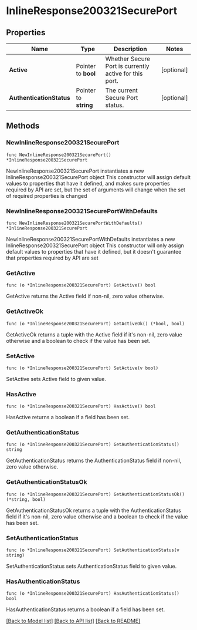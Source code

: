 # InlineResponse200321SecurePort

## Properties

Name | Type | Description | Notes
------------ | ------------- | ------------- | -------------
**Active** | Pointer to **bool** | Whether Secure Port is currently active for this port. | [optional] 
**AuthenticationStatus** | Pointer to **string** | The current Secure Port status. | [optional] 

## Methods

### NewInlineResponse200321SecurePort

`func NewInlineResponse200321SecurePort() *InlineResponse200321SecurePort`

NewInlineResponse200321SecurePort instantiates a new InlineResponse200321SecurePort object
This constructor will assign default values to properties that have it defined,
and makes sure properties required by API are set, but the set of arguments
will change when the set of required properties is changed

### NewInlineResponse200321SecurePortWithDefaults

`func NewInlineResponse200321SecurePortWithDefaults() *InlineResponse200321SecurePort`

NewInlineResponse200321SecurePortWithDefaults instantiates a new InlineResponse200321SecurePort object
This constructor will only assign default values to properties that have it defined,
but it doesn't guarantee that properties required by API are set

### GetActive

`func (o *InlineResponse200321SecurePort) GetActive() bool`

GetActive returns the Active field if non-nil, zero value otherwise.

### GetActiveOk

`func (o *InlineResponse200321SecurePort) GetActiveOk() (*bool, bool)`

GetActiveOk returns a tuple with the Active field if it's non-nil, zero value otherwise
and a boolean to check if the value has been set.

### SetActive

`func (o *InlineResponse200321SecurePort) SetActive(v bool)`

SetActive sets Active field to given value.

### HasActive

`func (o *InlineResponse200321SecurePort) HasActive() bool`

HasActive returns a boolean if a field has been set.

### GetAuthenticationStatus

`func (o *InlineResponse200321SecurePort) GetAuthenticationStatus() string`

GetAuthenticationStatus returns the AuthenticationStatus field if non-nil, zero value otherwise.

### GetAuthenticationStatusOk

`func (o *InlineResponse200321SecurePort) GetAuthenticationStatusOk() (*string, bool)`

GetAuthenticationStatusOk returns a tuple with the AuthenticationStatus field if it's non-nil, zero value otherwise
and a boolean to check if the value has been set.

### SetAuthenticationStatus

`func (o *InlineResponse200321SecurePort) SetAuthenticationStatus(v string)`

SetAuthenticationStatus sets AuthenticationStatus field to given value.

### HasAuthenticationStatus

`func (o *InlineResponse200321SecurePort) HasAuthenticationStatus() bool`

HasAuthenticationStatus returns a boolean if a field has been set.


[[Back to Model list]](../README.md#documentation-for-models) [[Back to API list]](../README.md#documentation-for-api-endpoints) [[Back to README]](../README.md)


